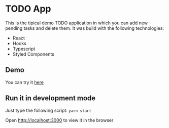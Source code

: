 # TODO App

This is the tipical demo TODO application in which you can add new pending tasks and delete them.
It was build with the following technologies:
- React
- Hooks
- Typescript
- Styled Components

## Demo
You can try it [here](https://friendly-davinci-07dd97.netlify.app/)

## Run it in development mode
Just type the following script:
`yarn start`

Open [http://localhost:3000](http://localhost:3000) to view it in the browser